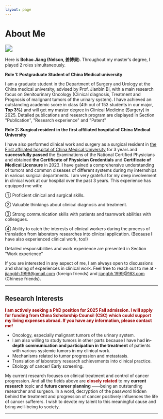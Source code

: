 ```yaml
---
layout: page
---
```


# About Me

<img src="https://nelsonjiang1999.github.io//Bohao Jiang.jpg" class="floatpic" style="zoom:150%;" >

Here is **Bohao Jiang (Nelson, 姜博昊)**. Throughout my master's degree, I played 2 roles simultaneously.

**Role 1: Postgraduate Student of China Medical university** <br>

I am a graduate student in the Department of Surgery and Urology at the China medical university, advised by Prof. Jianbin Bi, with a main research focus on Genitourinary Oncology (Clinical diagnosis, Treatment and Prognosis of malignant tumors of the urinary system). I have achieved an outstanding academic score in class (4th out of 153 students in our major, **Top 3%**) and will get my master degree in Clinical Medicine (Surgery) in 2025.  Detailed publications and research program are displayed in Section "Publication", "Research experience" and "Patent"

**Role 2: Surgical resident in the first affiliated hospital of China Medical University**<br>

I have also performed clinical work and surgery as a surgical resident in [the First affiliated hospital of China Medical University](https://www.cmu1h.com/home) for 3 years and **successfully passed** the Examinations of the National Certified Physicians and obtained **the Certificate of Physician Credentials** and **Certificate of Medical Licensure** in 2023. I have gained a comprehensive understanding of tumors and common diseases of different systems during my internships in various surgical departments.  I am very grateful for my deep involvement in clinical work at our hospital over the past 3 years. This experience has equipped me with: <br>

① Proficient clinical and surgical skills.<br>

② Valuable thinkings about clinical diagnosis and treatment.<br>

③ Strong communication skills with patients and teamwork abilities with colleagues.<br>

④ Ability to catch the interests of clinical workers during the process of translation from laboratory researches into clinical application. (Because I have also experienced clinical work, too!)<br>

Detailed responsibilities and work experience are presented in Section "Work experience"

If you are interested in any aspect of me, I am always open to discussions and sharing of experiences in clinical work. Feel free to reach out to me at - jiangbh.1999@gmail.com (foreign friends) and jiangbh.1999@163.com (Chinese friends).

---

## Research Interests

**<font color="#990000">I am actively seeking a PhD position for 2025 Fall admission. I will apply for funding from China Scholarship Counsil (CSC) which could support my living expenses abroad. If you have any information, please contact me!</font>**

- Oncology, especially malignant tumors of the urinary system. 
- I am also willing to study tumors in other parts because I have had **in-depth communication and participation in the treatment** of patients with various systemic tumors in my clinical work.
- Mechanisms related to tumor progression and metastasis.
- Translation of laboratory research achievements into clinical practice.
- Etiology of cancer/ Early screening. 

My current research focuses on clinical treatment and control of cancer progression. And all the fields above are **<font color="#990000">closely related</font>** to my **current research** topic and **future career planning** ——being an outstanding researcher and surgeon. In a word, decryption of  the password hidden behind the treatment and progression of cancer positively influences the life of cancer sufferers.  I wish to devote my talent to this meaningful cause and bring well-being to society.

---



